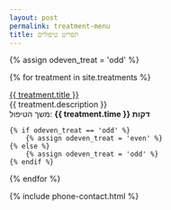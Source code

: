 ```yaml
---
layout: post
permalink: treatment-menu
title: תפריט טיפולים
---
```


{% assign odeven_treat = 'odd' %}

<div  class="treatments-menu-t" >

{% for treatment in site.treatments %}
     <div class='treatment-tr-wrap'>
        <div class="treatment-tr-anchor" id="{{ treatment.name }}"></div>
        <div class='treatment-tr  treatment-t-name {{odeven_treat}}'>
        <div class='treatment-td'>
           <a class="treatment item grow" href="{{treatment.permalink}}" title="{{treatment.title}}">
                {{ treatment.title }}
            </a>
        </div>
        </div>
        <div class='treatment-tr  treatment-t-desc {{odeven_treat}}'>
            <div class='treatment-td'> {{ treatment.description }}</div>
        </div>
        <div class='treatment-tr  treatment-t-details {{odeven_treat}}'>
            <div class='treatment-td treatment-timing'>משך הטיפול: <strong>{{ treatment.time }} דקות </strong></div>
        </div>
     </div>

    {% if odeven_treat == 'odd' %}
        {% assign odeven_treat = 'even' %}
    {% else %}
        {% assign odeven_treat = 'odd' %}
    {% endif %}

{% endfor %}

</div>

{% include phone-contact.html %}